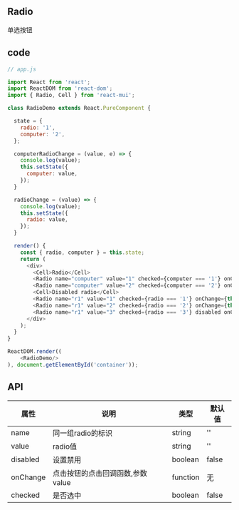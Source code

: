 ## Radio

单选按钮

## code

```js
// app.js

import React from 'react';
import ReactDOM from 'react-dom';
import { Radio, Cell } from 'react-mui';

class RadioDemo extends React.PureComponent {

  state = {
    radio: '1',
    computer: '2',
  };

  computerRadioChange = (value, e) => {
    console.log(value);
    this.setState({
      computer: value,
    });
  }

  radioChange = (value) => {
    console.log(value);
    this.setState({
      radio: value,
    });
  }

  render() {
    const { radio, computer } = this.state;
    return (
      <div>
        <Cell>Radio</Cell>
        <Radio name="computer" value="1" checked={computer === '1'} onChange={this.computerRadioChange}>thinkpad</Radio>
        <Radio name="computer" value="2" checked={computer === '2'} onChange={this.computerRadioChange}>mac</Radio>
        <Cell>Disabled radio</Cell>
        <Radio name="r1" value="1" checked={radio === '1'} onChange={this.radioChange}>ios</Radio>
        <Radio name="r1" value="2" checked={radio === '2'} onChange={this.radioChange}>andriod</Radio>
        <Radio name="r1" value="3" checked={radio === '3'} disabled onChange={this.radioChange}>塞班</Radio>
      </div>
    );
  }
}

ReactDOM.render((
    <RadioDemo/>
), document.getElementById('container'));

```

## API

属性 | 说明 | 类型 | 默认值
----|-----|------|------
| name    | 同一组radio的标识  |   string | '' |
| value    | radio值 | string | '' |
| disabled   | 设置禁用  | boolean |    false  |
| onChange    | 点击按钮的点击回调函数,参数value | function |   无  |
| checked    | 是否选中 |   boolean  | false |
